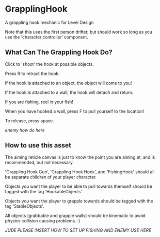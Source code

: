 # GrapplingHook
A grappling hook mechanic for Level Design


Note that this uses the first person drifter, but should work so long as you use the 'character controller' component. 

## What Can The Grappling Hook Do?

Click to 'shoot' the hook at possible objects. 


Press R to retract the hook. 

If the hook is attached to an object, the object will come to you! 

If the hook is attached to a wall, the hook will detach and return.

If you are fishing, reel in your fish!


When you have hooked a wall, press F to pull yourself to the location!

To release, press space.

*enemy how do here*

## How to use this asset

The aiming reticle canvas is just to know the point you are aiming at, and is recommended, but not necessary. 

'Grappling Hook Gun', 'Grappling Hook Hook', and 'FishingHook' should all be separate children of your player character.

Objects you want the player to be able to pull towards themself should be tagged with the tag 'HookableObjects'. 

Objects you want the player to grapple towards should be tagged with the tag 'StableObjects'.

All objects (grabbable and grapple walls) should be kinematic to avoid physics collision causing problems. :)


*JUDE PLEASE INSERT HOW TO SET UP FISHING AND ENEMY USE HERE*
